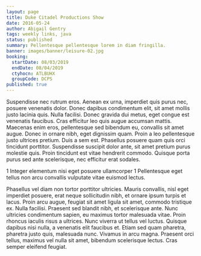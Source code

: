 ```yaml
---
layout: page
title: Duke Citadel Productions Show
date: 2016-05-24
author: Abigail Gentry
tags: weekly links, java
status: published
summary: Pellentesque pellentesque lorem in diam fringilla.
banner: images/banner/leisure-02.jpg
booking:
  startDate: 08/03/2019
  endDate: 08/04/2019
  ctyhocn: ATLBUHX
  groupCode: DCPS
published: true
---
```

Suspendisse nec rutrum eros. Aenean ex urna, imperdiet quis purus nec, posuere venenatis dolor. Donec dapibus condimentum elit, sit amet mollis justo lacinia quis. Nulla facilisi. Donec gravida dui metus, eget congue est venenatis faucibus. Cras efficitur leo quis augue accumsan mattis. Maecenas enim eros, pellentesque sed bibendum eu, convallis sit amet augue. Donec in ornare nibh, eget dignissim quam. Proin a leo pellentesque justo ultrices pretium. Duis a sem est. Phasellus posuere quam quis orci tincidunt porttitor. Suspendisse suscipit dolor ante, sit amet pretium purus molestie quis. Proin tincidunt est vitae hendrerit commodo. Quisque porta purus sed ante scelerisque, nec efficitur erat sodales.

1 Integer elementum nisi eget posuere ullamcorper
1 Pellentesque eget tellus non arcu convallis vulputate vitae euismod lectus.

Phasellus vel diam non tortor porttitor ultricies. Mauris convallis, nisl eget imperdiet posuere, erat neque sollicitudin nibh, et ornare ipsum turpis et lacus. Proin arcu augue, feugiat sit amet ligula sit amet, commodo tristique ex. Nulla facilisi. Praesent sed blandit nibh, et scelerisque ante. Nunc ultricies condimentum sapien, eu maximus tortor malesuada vitae. Proin rhoncus iaculis risus a ultrices. Nunc viverra ut tellus vel luctus. Quisque dapibus nisi nulla, a venenatis elit faucibus et. Etiam sed quam pharetra, pharetra justo quis, malesuada nunc. Vivamus in arcu magna. Praesent orci tellus, maximus vel nulla sit amet, bibendum scelerisque lectus. Cras semper eleifend feugiat.
